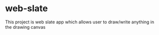 # web-slate
This project is web slate app which allows user to draw/write anything in the drawing canvas
